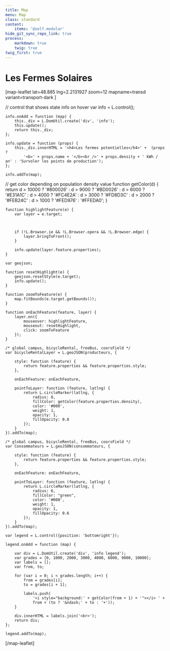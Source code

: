 ```yaml
---
title: Map
menu: Map
class: standard
content:
    items: '@self.modular'
hide_git_sync_repo_link: true
process:
    markdown: true
    twig: true
twig_first: true
---
```


# Les Fermes Solaires

<script type="text/javascript" src="/user/config/fsmv.js"></script>

<style>
.info { padding: 6px 8px; font: 14px/16px Arial, Helvetica, sans-serif; background: white; background: rgba(255,255,255,0.8); box-shadow: 0 0 15px rgba(0,0,0,0.2); border-radius: 5px; } .info h4 { margin: 0 0 5px; color: #777; }
.legend { text-align: left; line-height: 18px; color: #555; } .legend i { width: 18px; height: 18px; float: left; margin-right: 8px; opacity: 0.7; }</style>

[map-leaflet lat=48.885 lng=2.2131927 zoom=12 mapname=transd variant=transport-dark ]

// control that shows state info on hover
	var info = L.control();
  
	info.onAdd = function (map) {
		this._div = L.DomUtil.create('div', 'info');
		this.update();
		return this._div;
	};

	info.update = function (props) {
		this._div.innerHTML = '<h4>Les fermes potentielles</h4>' +  (props ?
			'<b>' + props.name + '</b><br />' + props.density + ' kWh / an' : 'Survoler les points de production');
	};

	info.addTo(map);

// get color depending on population density value
	function getColor(d) {
		return d > 10000 ? '#800026' :
			d > 9000  ? '#BD0026' :
			d > 6000  ? '#E31A1C' :
			d > 4000  ? '#FC4E2A' :
			d > 3000   ? '#FD8D3C' :
			d > 2000   ? '#FEB24C' :
			d > 1000   ? '#FED976' : '#FFEDA0';
	}

	function highlightFeature(e) {
		var layer = e.target;

	

		if (!L.Browser.ie && !L.Browser.opera && !L.Browser.edge) {
			layer.bringToFront();
		}

		info.update(layer.feature.properties);
	}

	var geojson;

	function resetHighlight(e) {
		geojson.resetStyle(e.target);
		info.update();
	}

	function zoomToFeature(e) {
		map.fitBounds(e.target.getBounds());
	}

	function onEachFeature(feature, layer) {
		layer.on({
			mouseover: highlightFeature,
			mouseout: resetHighlight,
			click: zoomToFeature
		});
	}

	/* global campus, bicycleRental, freeBus, coorsField */
	var bicycleRentalLayer = L.geoJSON(producteurs, {

		style: function (feature) {
			return feature.properties && feature.properties.style;
		},

		onEachFeature: onEachFeature,

		pointToLayer: function (feature, latlng) {
			return L.circleMarker(latlng, {
				radius: 8,
				fillColor: getColor(feature.properties.density),
				color: '#000',
				weight: 1,
				opacity: 1,
				fillOpacity: 0.8
			});
		}
	}).addTo(map);

	/* global campus, bicycleRental, freeBus, coorsField */
	var Consommateurs = L.geoJSON(consommateurs, {

		style: function (feature) {
			return feature.properties && feature.properties.style;
		},

		onEachFeature: onEachFeature,

		pointToLayer: function (feature, latlng) {
			return L.circleMarker(latlng, {
				radius: 6,
				fillColor: "green",
				color: '#000',
				weight: 1,
				opacity: 1,
				fillOpacity: 0.6
			});
		}
	}).addTo(map);

	var legend = L.control({position: 'bottomright'});

	legend.onAdd = function (map) {

		var div = L.DomUtil.create('div', 'info legend');
		var grades = [0, 1000, 2000, 3000, 4000, 6000, 9000, 10000];
		var labels = [];
		var from, to;

		for (var i = 0; i < grades.length; i++) {
			from = grades[i];
			to = grades[i + 1];

			labels.push(
				'<i style="background:' + getColor(from + 1) + '"></i> ' +
				from + (to ? '&ndash;' + to : '+'));
		}

		div.innerHTML = labels.join('<br>');
		return div;
	};

	legend.addTo(map);

[/map-leaflet]
